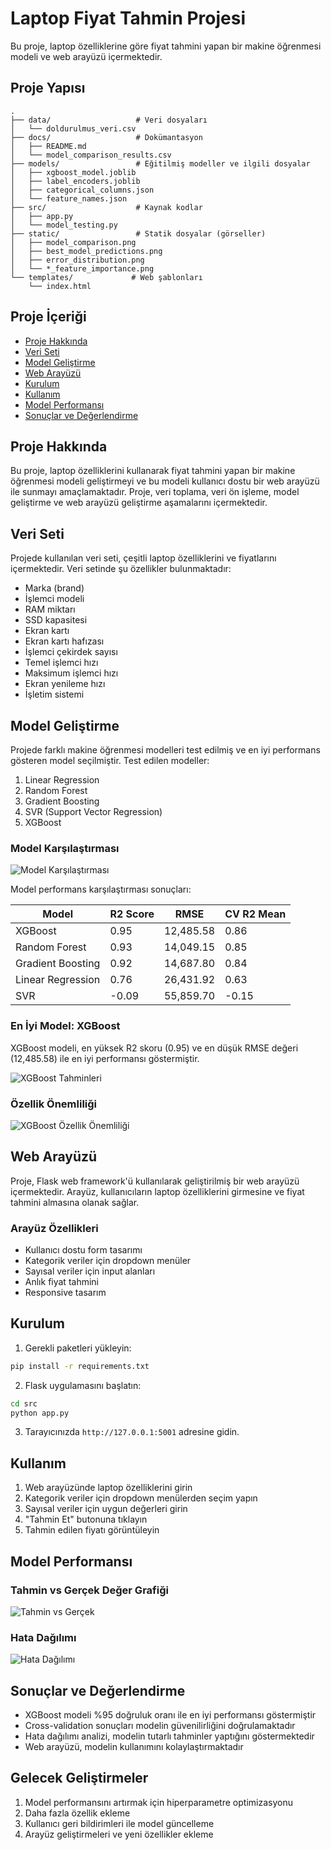 # Laptop Fiyat Tahmin Projesi

Bu proje, laptop özelliklerine göre fiyat tahmini yapan bir makine öğrenmesi modeli ve web arayüzü içermektedir.

## Proje Yapısı

```
.
├── data/                   # Veri dosyaları
│   └── doldurulmus_veri.csv
├── docs/                   # Dokümantasyon
│   ├── README.md
│   └── model_comparison_results.csv
├── models/                 # Eğitilmiş modeller ve ilgili dosyalar
│   ├── xgboost_model.joblib
│   ├── label_encoders.joblib
│   ├── categorical_columns.json
│   └── feature_names.json
├── src/                    # Kaynak kodlar
│   ├── app.py
│   └── model_testing.py
├── static/                 # Statik dosyalar (görseller)
│   ├── model_comparison.png
│   ├── best_model_predictions.png
│   ├── error_distribution.png
│   └── *_feature_importance.png
└── templates/             # Web şablonları
    └── index.html
```

## Proje İçeriği

- [Proje Hakkında](#proje-hakkında)
- [Veri Seti](#veri-seti)
- [Model Geliştirme](#model-geliştirme)
- [Web Arayüzü](#web-arayüzü)
- [Kurulum](#kurulum)
- [Kullanım](#kullanım)
- [Model Performansı](#model-performansı)
- [Sonuçlar ve Değerlendirme](#sonuçlar-ve-değerlendirme)

## Proje Hakkında

Bu proje, laptop özelliklerini kullanarak fiyat tahmini yapan bir makine öğrenmesi modeli geliştirmeyi ve bu modeli kullanıcı dostu bir web arayüzü ile sunmayı amaçlamaktadır. Proje, veri toplama, veri ön işleme, model geliştirme ve web arayüzü geliştirme aşamalarını içermektedir.

## Veri Seti

Projede kullanılan veri seti, çeşitli laptop özelliklerini ve fiyatlarını içermektedir. Veri setinde şu özellikler bulunmaktadır:

- Marka (brand)
- İşlemci modeli
- RAM miktarı
- SSD kapasitesi
- Ekran kartı
- Ekran kartı hafızası
- İşlemci çekirdek sayısı
- Temel işlemci hızı
- Maksimum işlemci hızı
- Ekran yenileme hızı
- İşletim sistemi

## Model Geliştirme

Projede farklı makine öğrenmesi modelleri test edilmiş ve en iyi performans gösteren model seçilmiştir. Test edilen modeller:

1. Linear Regression
2. Random Forest
3. Gradient Boosting
4. SVR (Support Vector Regression)
5. XGBoost

### Model Karşılaştırması

![Model Karşılaştırması](../static/model_comparison.png)

Model performans karşılaştırması sonuçları:

| Model | R2 Score | RMSE | CV R2 Mean |
|-------|----------|------|------------|
| XGBoost | 0.95 | 12,485.58 | 0.86 |
| Random Forest | 0.93 | 14,049.15 | 0.85 |
| Gradient Boosting | 0.92 | 14,687.80 | 0.84 |
| Linear Regression | 0.76 | 26,431.92 | 0.63 |
| SVR | -0.09 | 55,859.70 | -0.15 |

### En İyi Model: XGBoost

XGBoost modeli, en yüksek R2 skoru (0.95) ve en düşük RMSE değeri (12,485.58) ile en iyi performansı göstermiştir.

![XGBoost Tahminleri](../static/best_model_predictions.png)

### Özellik Önemliliği

![XGBoost Özellik Önemliliği](../static/xgboost_feature_importance.png)

## Web Arayüzü

Proje, Flask web framework'ü kullanılarak geliştirilmiş bir web arayüzü içermektedir. Arayüz, kullanıcıların laptop özelliklerini girmesine ve fiyat tahmini almasına olanak sağlar.

### Arayüz Özellikleri

- Kullanıcı dostu form tasarımı
- Kategorik veriler için dropdown menüler
- Sayısal veriler için input alanları
- Anlık fiyat tahmini
- Responsive tasarım

## Kurulum

1. Gerekli paketleri yükleyin:
```bash
pip install -r requirements.txt
```

2. Flask uygulamasını başlatın:
```bash
cd src
python app.py
```

3. Tarayıcınızda `http://127.0.0.1:5001` adresine gidin.

## Kullanım

1. Web arayüzünde laptop özelliklerini girin
2. Kategorik veriler için dropdown menülerden seçim yapın
3. Sayısal veriler için uygun değerleri girin
4. "Tahmin Et" butonuna tıklayın
5. Tahmin edilen fiyatı görüntüleyin

## Model Performansı

### Tahmin vs Gerçek Değer Grafiği

![Tahmin vs Gerçek](../static/best_model_predictions.png)

### Hata Dağılımı

![Hata Dağılımı](../static/error_distribution.png)

## Sonuçlar ve Değerlendirme

- XGBoost modeli %95 doğruluk oranı ile en iyi performansı göstermiştir
- Cross-validation sonuçları modelin güvenilirliğini doğrulamaktadır
- Hata dağılımı analizi, modelin tutarlı tahminler yaptığını göstermektedir
- Web arayüzü, modelin kullanımını kolaylaştırmaktadır

## Gelecek Geliştirmeler

1. Model performansını artırmak için hiperparametre optimizasyonu
2. Daha fazla özellik ekleme
3. Kullanıcı geri bildirimleri ile model güncelleme
4. Arayüz geliştirmeleri ve yeni özellikler ekleme 